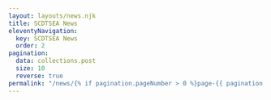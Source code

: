 ```yaml
---
layout: layouts/news.njk
title: SCDTSEA News
eleventyNavigation:
  key: SCDTSEA News
  order: 2
pagination:
  data: collections.post
  size: 10
  reverse: true
permalink: "/news/{% if pagination.pageNumber > 0 %}page-{{ pagination.pageNumber + 1 }}/{% endif %}index.html"
---
```

